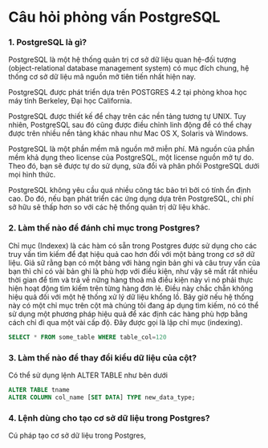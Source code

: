 # Câu hỏi phỏng vấn PostgreSQL

### 1. PostgreSQL là gì?

PostgreSQL là một hệ thống quản trị cơ sở dữ liệu quan hệ-đối tượng (object-relational database management system) có mục đích chung, hệ thống cơ sở dữ liệu mã nguồn mở tiên tiến nhất hiện nay.

PostgreSQL được phát triển dựa trên POSTGRES 4.2 tại phòng khoa học máy tính Berkeley, Đại học California.

PostgreSQL được thiết kế để chạy trên các nền tảng tương tự UNIX. Tuy nhiên, PostgreSQL sau đó cũng được điều chỉnh linh động để có thể chạy được trên nhiều nền tảng khác nhau như Mac OS X, Solaris và Windows.

PostgreSQL là một phần mềm mã nguồn mở miễn phí. Mã nguồn của phần mềm khả dụng theo license của PostgreSQL, một license nguồn mở tự do. Theo đó, bạn sẽ được tự do sử dụng, sửa đổi và phân phối PostgreSQL dưới mọi hình thức.

PostgreSQL không yêu cầu quá nhiều công tác bảo trì bởi có tính ổn định cao. Do đó, nếu bạn phát triển các ứng dụng dựa trên PostgreSQL, chi phí sở hữu sẽ thấp hơn so với các hệ thống quản trị dữ liệu khác.

### 2. Làm thế nào để đánh chỉ mục trong Postgres?

Chỉ mục (Indexex) là các hàm có sẵn trong Postgres được sử dụng cho các truy vấn tìm kiếm để đạt hiệu quả cao hơn đối với một bảng trong cơ sở dữ liệu. Giả sữ rằng bạn có một bảng với hàng ngìn bản ghi và câu truy vấn của bạn thì chỉ có vài bản ghi là phù hợp với điều kiện, như vậy sẽ mất rất nhiều thời gian để tìm và trả về nững hàng thoả mã điều kiện này vì nó phải thực hiện hoạt động tìm kiếm trên từng hàng đơn lẻ. Điều này chắc chẵn không hiệu quả đối với một hệ thống xử lý dữ liệu khổng lồ. Bây giờ nếu hệ thống này có một chỉ mục trên cột mà chúng tôi đang áp dụng tìm kiếm, nó có thể sử dụng một phương pháp hiệu quả để xác định các hàng phù hợp bằng cách chỉ đi qua một vài cấp độ. Đây được gọi là lập chỉ mục (indexing).

```sql
SELECT * FROM some_table WHERE table_col=120
```

### 3. Làm thế nào để thay đổi kiểu dữ liệu của cột?

Có thể sử dụng lệnh ALTER TABLE như bên dưới

```sql
ALTER TABLE tname
ALTER COLUMN col_name [SET DATA] TYPE new_data_type;
```

### 4. Lệnh dùng cho tạo cơ sở dữ liệu trong Postgres?

Cú pháp tạo cơ sở dữ liệu trong Postgres,
